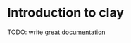 # Introduction to clay

TODO: write [great documentation](http://jacobian.org/writing/what-to-write/)

